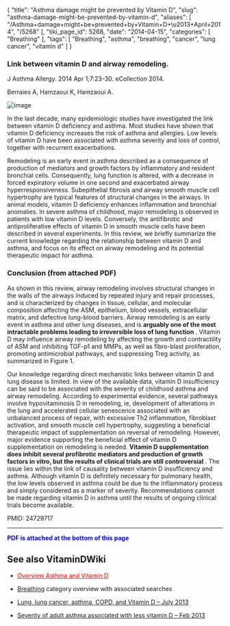 {
    "title": "Asthma damage might be prevented by Vitamin D",
    "slug": "asthma-damage-might-be-prevented-by-vitamin-d",
    "aliases": [
        "/Asthma+damage+might+be+prevented+by+Vitamin+D+\u2013+April+2014",
        "/5268"
    ],
    "tiki_page_id": 5268,
    "date": "2014-04-15",
    "categories": [
        "Breathing"
    ],
    "tags": [
        "Breathing",
        "asthma",
        "breathing",
        "cancer",
        "lung cancer",
        "vitamin d"
    ]
}


### Link between vitamin D and airway remodeling.

J Asthma Allergy. 2014 Apr 1;7:23-30. eCollection 2014.

Berraies A, Hamzaoui K, Hamzaoui A.

<img src="https://d378j1rmrlek7x.cloudfront.net/attachments/jpeg/airway-remodeling.jpg" alt="image">

In the last decade, many epidemiologic studies have investigated the link between vitamin D deficiency and asthma. Most studies have shown that vitamin D deficiency increases the risk of asthma and allergies. Low levels of vitamin D have been associated with asthma severity and loss of control, together with recurrent exacerbations. 

Remodeling is an early event in asthma described as a consequence of production of mediators and growth factors by inflammatory and resident bronchial cells. Consequently, lung function is altered, with a decrease in forced expiratory volume in one second and exacerbated airway hyperresponsiveness. Subepithelial fibrosis and airway smooth muscle cell hypertrophy are typical features of structural changes in the airways. In animal models, vitamin D deficiency enhances inflammation and bronchial anomalies. In severe asthma of childhood, major remodeling is observed in patients with low vitamin D levels. Conversely, the antifibrotic and antiproliferative effects of vitamin D in smooth muscle cells have been described in several experiments. In this review, we briefly summarize the current knowledge regarding the relationship between vitamin D and asthma, and focus on its effect on airway remodeling and its potential therapeutic impact for asthma.

### Conclusion (from attached PDF)

As shown in this review, airway remodeling involves structural changes in the walls of the airways induced by repeated injury and repair processes, and is characterized by changes in tissue, cellular, and molecular composition affecting the ASM, epithelium, blood vessels, extracellular matrix, and defective lung-blood barriers. Airway remodeling is an early event in asthma and other lung diseases, and is  **arguably one of the most intractable problems leading to irreversible loss of lung function** . Vitamin D may influence airway remodeling by affecting the growth and contractility of ASM and inhibiting TGF-p1 and MMPs, as well as fibro-blast proliferation, promoting antimicrobial pathways, and suppressing Treg activity, as summarized in Figure 1.

Our knowledge regarding direct mechanistic links between vitamin D and lung disease is limited. In view of the available data, vitamin D insufficiency can be said to be associated with the severity of childhood asthma and airway remodeling. According to experimental evidence, several pathways involve hypovitaminosis D in remodeling, ie, development of alterations in the lung and accelerated cellular senescence associated with an unbalanced process of repair, with excessive Th2 inflammation, fibroblast activation, and smooth muscle cell hypertrophy, suggesting a beneficial therapeutic impact of supplementation on reversal of remodeling. However, major evidence supporting the beneficial effect of vitamin D supplementation on remodeling is needed.  **Vitamin D supplementation does inhibit several profibrotic mediators and production of growth factors in vitro, but the results of clinical trials are still controversial** . The issue lies within the link of causality between vitamin D insufficiency and asthma. Although vitamin D is definitely necessary for pulmonary health, the low levels observed in asthma could be due to the inflammatory process and simply considered as a marker of severity. Recommendations cannot be made regarding vitamin D in asthma until the results of ongoing clinical trials become available.

PMID: 24729717

---

 **<span style="color:#00F;">PDF is attached at the bottom of this page</span>** 

## See also VitaminDWiki

* <a href="/posts/overview-asthma-and-vitamin-d" style="color: red; text-decoration: underline;" title="This post/category does not exist yet: Overview Asthma and Vitamin D">Overview Asthma and Vitamin D</a>

* [Breathing](/categories/breathing) category overview with associated searches

* [Lung, lung cancer, asthma, COPD, and Vitamin D – July 2013](/posts/lung-lung-cancer-asthma-copd-and-vitamin-d)

* [Severity of adult asthma associated with less vitamin D – Feb 2013](/posts/severity-of-adult-asthma-associated-with-less-vitamin-d)